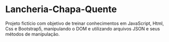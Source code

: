 # Lancheria-Chapa-Quente
Projeto fictício com objetivo de treinar conhecimentos em JavaScript, Html, Css e Bootstrap5, manipulando o DOM e utilizando arquivos JSON e seus métodos de manipulação.
